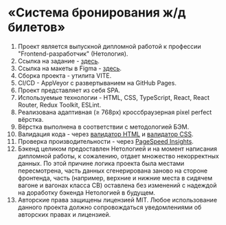 # «Система бронирования ж/д билетов»

1. Проект является выпускной дипломной работой к профессии "Frontend-разработчик" (Нетология).
2. Ссылка на задание - [здесь](https://github.com/netology-code/fe-2-diplom).
3. Ссылка на макеты в Figma - [здесь](https://www.figma.com/design/uGozdf1aXLw0SSV4lOK8B7/%D0%94%D0%B8%D0%BF%D0%BB%D0%BE%D0%BC-FE?node-id=0-1&m=dev&t=fBR759qFNHJhigzU-1).
4. Сборка проекта - утилита VITE.
5. CI/CD - AppVeyor с развертыванием на GitHub Pages.
6. Проект представляет из себя SPA.
7. Используемые технологии - HTML, CSS, TypeScript, React, React Router, Redux Toolkit, ESLint.
8. Реализована адаптивная (≥ 768px) кроссбраузерная pixel perfect вёрстка.
9. Вёрстка выполнена в соответствии с методологией БЭМ.
10. Валидация кода - через [валидатор HTML](https://validator.w3.org/) и [валидатор CSS](https://jigsaw.w3.org/css-validator/).
11. Проверка производительности - через [PageSpeed Insights](https://pagespeed.web.dev/).
12. Бэкенд целиком предоставлен Нетологией и на момент написания дипломной работы, к сожалению, отдает множество некорректных данных. По этой причине логика проекта была местами пересмотрена, часть данных сгенерирована заново на стороне фронтенда, часть (например, верхние и нижние места в сидячем вагоне и вагонах класса СВ) оставлена без изменений с надеждой на доработку бэкенда Нетологией в будущем.
13. Авторские права защищены лицензией MIT. Любое использование данного проекта должно сопровождаться 
   уведомлениями об авторских правах и лицензией.
